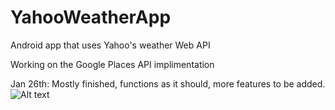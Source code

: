 # YahooWeatherApp
Android app that uses Yahoo's weather Web API

Working on the Google Places API implimentation

Jan 26th: Mostly finished, functions as it should, more features to be added.
![Alt text](https://raw.github.com/prayashm97/YahooWeatherApp/master/app/src/mainjava/prayashmishra/com/yahooweatherapp/mainAct.PNG)
